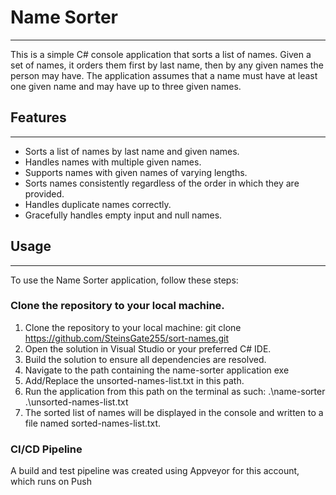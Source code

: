 # Name Sorter
___________

This is a simple C# console application that sorts a list of names. Given a set of names, it orders them first by last name, then by any given names the person may have. The application assumes that a name must have at least one given name and may have up to three given names.


## Features
_________

- Sorts a list of names by last name and given names.
- Handles names with multiple given names.
- Supports names with given names of varying lengths.
- Sorts names consistently regardless of the order in which they are provided.
- Handles duplicate names correctly.
- Gracefully handles empty input and null names.


## Usage
______
To use the Name Sorter application, follow these steps:

### Clone the repository to your local machine.
1. Clone the repository to your local machine:
git clone https://github.com/SteinsGate255/sort-names.git
2. Open the solution in Visual Studio or your preferred C# IDE.
3. Build the solution to ensure all dependencies are resolved.
4. Navigate to the path containing the name-sorter application exe
5. Add/Replace the unsorted-names-list.txt in this path.
6. Run the application from this path on the terminal as such: .\name-sorter .\unsorted-names-list.txt
7. The sorted list of names will be displayed in the console and written to a file named sorted-names-list.txt.

### CI/CD Pipeline

A build and test pipeline was created using Appveyor for this account, which runs on Push
